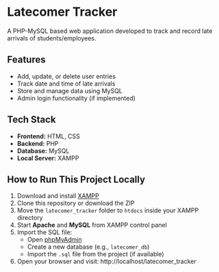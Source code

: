 # Latecomer Tracker

A PHP-MySQL based web application developed to track and record late arrivals of students/employees.

##  Features
- Add, update, or delete user entries
- Track date and time of late arrivals
- Store and manage data using MySQL
- Admin login functionality (if implemented)

##  Tech Stack
- **Frontend:** HTML, CSS
- **Backend:** PHP
- **Database:** MySQL
- **Local Server:** XAMPP

##  How to Run This Project Locally
1. Download and install [XAMPP](https://www.apachefriends.org/index.html)
2. Clone this repository or download the ZIP
3. Move the `latecomer_tracker` folder to `htdocs` inside your XAMPP directory
4. Start **Apache** and **MySQL** from XAMPP control panel
5. Import the SQL file:
   - Open [phpMyAdmin](http://localhost/phpmyadmin/)
   - Create a new database (e.g., `latecomer_db`)
   - Import the `.sql` file from the project (if available)
6. Open your browser and visit:
    http://localhost/latecomer_tracker
